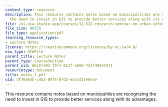 ```yaml
---
content_type: resource
description: This resource contains notes based on municipalities are recognizing
  the need to invest in GIS to provide better services along with its advantages.
file: /ol-ocw-studio-app/courses/11-522-research-seminar-on-urban-information-systems-fall-2005/df76e63bc45109f487d2e2acd17e8ece_notes_7.pdf
file_size: 96515
file_type: application/pdf
learning_resource_types:
- Lecture Notes
license: https://creativecommons.org/licenses/by-nc-sa/4.0/
ocw_type: OCWFile
parent_title: Lecture Notes
parent_type: CourseSection
parent_uid: 66cbfa93-fbf1-612f-ab86-751f48431471
resourcetype: Document
title: notes_7.pdf
uid: df76e63b-c451-09f4-87d2-e2acd17e8ece
---
```

This resource contains notes based on municipalities are recognizing the need to invest in GIS to provide better services along with its advantages.